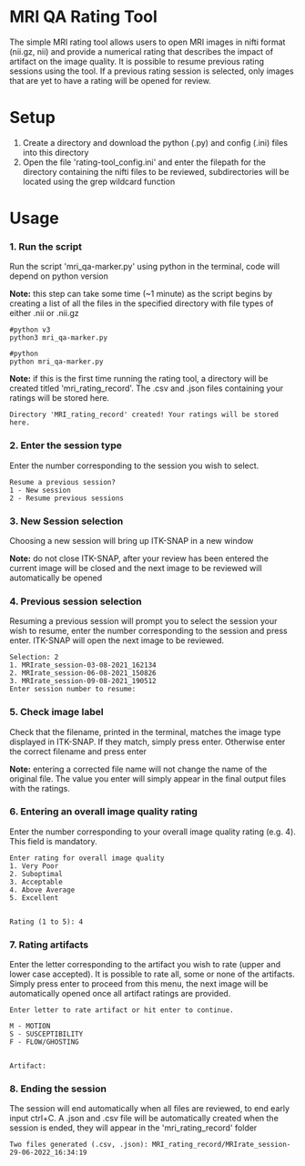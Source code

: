 # MRI QA Rating Tool 
The simple MRI rating tool allows users to open MRI images in nifti format (nii.gz, nii) and provide a numerical rating that describes the impact of artifact on the image quality. It is possible to resume previous rating sessions using the tool. If a previous rating session is selected, only images that are yet to have a rating will be opened for review. 

# Setup

 1. Create a directory and download the python (.py) and config (.ini) files into this directory
 2. Open the file 'rating-tool_config.ini' and enter the filepath for the directory containing the nifti files to be reviewed, subdirectories will be located using the grep wildcard function
 
# Usage 

### 1. Run the script 
Run the script 'mri_qa-marker.py' using python in the terminal, code will depend on python version 

**Note:** this step can take some time (~1 minute) as the script begins by creating a list of all the files in the specified directory with file types of either .nii or .nii.gz
```
#python v3
python3 mri_qa-marker.py

#python
python mri_qa-marker.py
```
**Note:** if this is the first time running the rating tool, a directory will be created titled 'mri_rating_record'. The .csv and .json files containing your ratings will be stored here. 

```
Directory 'MRI_rating_record' created! Your ratings will be stored here.
```

### 2. Enter the session type 
 Enter the number corresponding to the session you wish to select.
 
 ```
 Resume a previous session? 
1 - New session
2 - Resume previous sessions
 ```
### 3. New Session selection 
 Choosing a new session will bring up ITK-SNAP in a new window
 
**Note:** do not close ITK-SNAP, after your review has been entered the current image will be closed and the next image to be reviewed will automatically be opened
 
### 4. Previous session selection
Resuming a previous session will prompt you to select the session your wish to resume, enter the number corresponding to the session and press enter. ITK-SNAP will open the next image to be reviewed.
 
 ```
 Selection: 2
1. MRIrate_session-03-08-2021_162134
2. MRIrate_session-06-08-2021_150826
3. MRIrate_session-09-08-2021_190512
Enter session number to resume: 
 ```
 
 ### 5. Check image label 
 Check that the filename, printed in the terminal, matches the image type displayed in ITK-SNAP. If they match, simply press enter. Otherwise enter the correct filename and press enter 
 
 **Note:** entering a corrected file name will not change the name of the original file. The value you enter will simply appear in the final output files with the ratings.
 
### 6. Entering an overall image quality rating 
Enter the number corresponding to your overall image quality rating (e.g. 4). This field is mandatory.
 
 ```
 Enter rating for overall image quality
1. Very Poor 
2. Suboptimal 
3. Acceptable 
4. Above Average 
5. Excellent


Rating (1 to 5): 4
 ```

### 7. Rating artifacts 
Enter the letter corresponding to the artifact you wish to rate (upper and lower case accepted). It is possible to rate all, some or none of the artifacts. Simply press enter to proceed from this menu, the next image will be automatically opened once all artifact ratings are provided. 
 
 ```
 Enter letter to rate artifact or hit enter to continue. 

M - MOTION 
S - SUSCEPTIBILITY
F - FLOW/GHOSTING


Artifact: 
```

### 8. Ending the session 
The session will end automatically when all files are reviewed, to end early input ctrl+C. A .json and .csv file will be automatically created when the session is ended, they will appear in the 'mri_rating_record' folder 

```
Two files generated (.csv, .json): MRI_rating_record/MRIrate_session-29-06-2022_16:34:19
```
